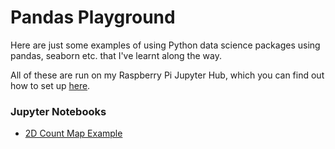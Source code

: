 # Pandas Playground

Here are just some examples of using Python data science packages using pandas, seaborn etc. that I've learnt along the way.

All of these are run on my Raspberry Pi Jupyter Hub, which you can find out how to set up [here](https://towardsdatascience.com/setup-your-home-jupyterhub-on-a-raspberry-pi-7ad32e20eed). 

### Jupyter Notebooks
* [2D Count Map Example](https://github.com/AdamEsmail/pandas-playground/blob/master/2D%20count%20map%20example.ipynb)
